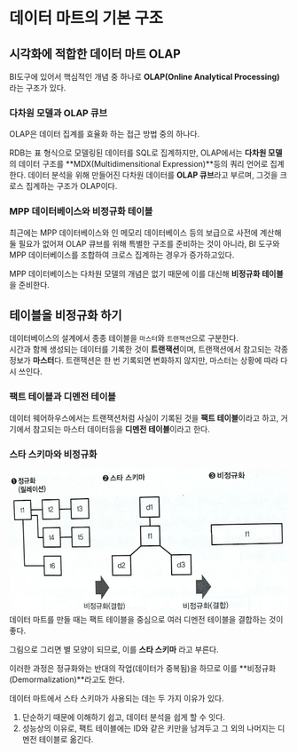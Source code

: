 # 데이터 마트의 기본 구조
## 시각화에 적합한 데이터 마트 OLAP
BI도구에 있어서 핵심적인 개념 중 하나로 **OLAP(Online Analytical Processing)** 라는 구조가 있다.  

### 다차원 모델과 OLAP 큐브
OLAP은 데이터 집계를 효율화 하는 접근 방법 중의 하나다.  

RDB는 표 형식으로 모델링된 데이터를 SQL로 집계하지만, OLAP에서는 **다차원 모델**의 데이터 구조를 **MDX(Multidimensitional Expression)**등의 쿼리 언어로 집계한다. 데이터 분석을 위해 만들어진 다차원 데이터를 **OLAP 큐브**라고 부르며, 그것을 크로스 집계하는 구조가 OLAP이다.  

### MPP 데이터베이스와 비정규화 테이블
최근에는 MPP 데이터베이스와 인 메모리 데이터베이스 등의 보급으로 사전에 계산해 둘 필요가 없어져 OLAP 큐브를 위해 특별한 구조를 준비하는 것이 아니라, BI 도구와 MPP 데이터베이스를 조합하여 크로스 집계하는 경우가 증가하고있다.  

MPP 데이터베이스는 다차원 모델의 개념은 없기 때문에 이를 대신해 **비정규화 테이블**을 준비한다.  

## 테이블을 비정규화 하기
데이터베이스의 설계에서 종종 테이블을 `마스터`와 `트랜잭션`으로 구분한다.  
시간과 함께 생성되는 데이터를 기록한 것이 **트랜잭션**이며, 트랜잭션에서 참고되는 각종 정보가 **마스터**다. 트랜잭션은 한 번 기록되면 변화하지 않지만, 마스터는 상황에 따라 다시 쓰인다.  

### 팩트 테이블과 디멘전 테이블
데이터 웨어하우스에서는 트랜잭션처럼 사실이 기록된 것을 **팩트 테이블**이라고 하고, 거기에서 참고되는 마스터 데이터등을 **디멘전 테이블**이라고 한다.  


### 스타 스키마와 비정규화  

![star](../img/star.png)
데이터 마트를 만들 때는 팩트 테이블을 중심으로 여러 디멘전 테이블을 결합하는 것이 좋다.  

그림으로 그리면 별 모양이 되므로, 이를 **스타 스키마** 라고 부른다.  

이러한 과정은 정규화와는 반대의 작업(데이터가 중복됨)을 하므로 이를 **비정규화(Demormalization)**라고도 한다.  

데이터 마트에서 스타 스키마가 사용되는 데는 두 가지 이유가 있다.
1. 단순하기 때문에 이해하기 쉽고, 데이터 분석을 쉽게 할 수 잇다.
2. 성능상의 이유로, 팩트 테이블에는 ID와 같은 키만을 남겨두고 그 외의 나머지는 디멘전 테이블로 옮긴다.  





